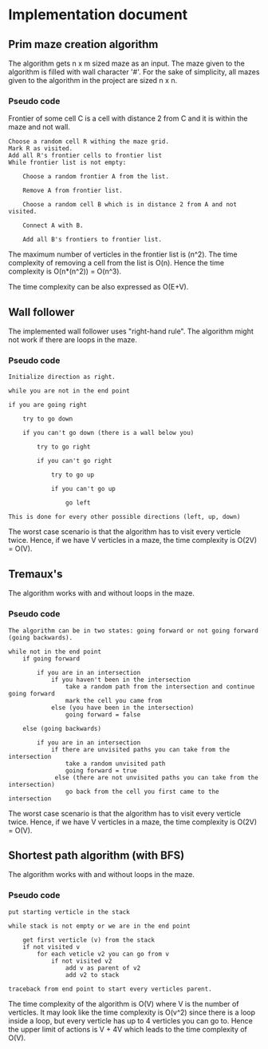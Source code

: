 # Implementation document

## Prim maze creation algorithm 


The algorithm gets n x m sized maze as an input. The maze given to the algorithm is filled with 
wall character '#'. For the sake of simplicity, 
all mazes given to the algorithm in the project are sized n x n. 

### Pseudo code

Frontier of some cell C is a cell with distance 2 from C and it is within the maze and not wall.

    Choose a random cell R withing the maze grid.
    Mark R as visited.
    Add all R's frontier cells to frontier list
    While frontier list is not empty:

        Choose a random frontier A from the list.

        Remove A from frontier list.

        Choose a random cell B which is in distance 2 from A and not visited.

        Connect A with B.

        Add all B's frontiers to frontier list.

The maximum number of verticles in the frontier list is (n^2). The time complexity
of removing a cell from the list is O(n). Hence the time complexity is O(n*(n^2)) = O(n^3). 

The time complexity can be also expressed as O(E+V).

 
 ## Wall follower
 
 The implemented wall follower uses "right-hand rule". The algorithm might not work if there are loops in the maze. 
 
 ### Pseudo code
 
    Initialize direction as right. 

    while you are not in the end point

    if you are going right
    
        try to go down
        
        if you can't go down (there is a wall below you)
        
            try to go right
            
            if you can't go right
            
                try to go up
                
                if you can't go up
                
                    go left
                    
    This is done for every other possible directions (left, up, down)
    
The worst case scenario is that the algorithm has to visit every verticle twice. Hence, if we have V verticles in a  maze, the time complexity is  O(2V) = O(V).

## Tremaux's

The algorithm works with and without loops in the maze.

### Pseudo code
        
    The algorithm can be in two states: going forward or not going forward (going backwards).

    while not in the end point
        if going forward

            if you are in an intersection 
                if you haven't been in the intersection
                    take a random path from the intersection and continue going forward
                    mark the cell you came from
                else (you have been in the intersection)
                    going forward = false

        else (going backwards)

            if you are in an intersection
                if there are unvisited paths you can take from the intersection
                    take a random unvisited path
                    going forward = true
                 else (there are not unvisited paths you can take from the intersection)
                    go back from the cell you first came to the intersection
 
The worst case scenario is that the algorithm has to visit every verticle twice. Hence, if we have V verticles in a  maze, the time complexity is  O(2V) = O(V).
 
## Shortest path algorithm (with BFS)
 
The algorithm works with and without loops in the maze.

### Pseudo code

    put starting verticle in the stack

    while stack is not empty or we are in the end point

        get first verticle (v) from the stack
        if not visited v
            for each veticle v2 you can go from v 
                if not visited v2
                    add v as parent of v2
                    add v2 to stack

    traceback from end point to start every verticles parent.


The time complexity of the algorithm is O(V) where V is the number of verticles. It may look like the time complexity is O(v^2) since there is a loop inside a loop, but every verticle has up to 4 verticles you can go to. Hence the upper limit of actions is V + 4V which leads to the time complexity of O(V).  
